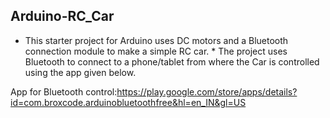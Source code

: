 ## Arduino-RC_Car
* This starter project for Arduino uses DC motors and a Bluetooth connection module to make a simple RC car. *
The project uses Bluetooth to connect to a phone/tablet from where the Car is controlled using the app given below.

App for Bluetooth control:https://play.google.com/store/apps/details?id=com.broxcode.arduinobluetoothfree&hl=en_IN&gl=US
